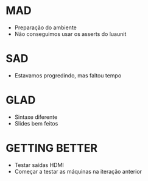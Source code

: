 # MAD

- Preparação do ambiente
- Não conseguimos usar os asserts do luaunit

# SAD

- Estavamos progredindo, mas faltou tempo

# GLAD

- Sintaxe diferente
- Slides bem feitos

# GETTING BETTER

- Testar saídas HDMI
- Começar a testar as máquinas na iteração anterior